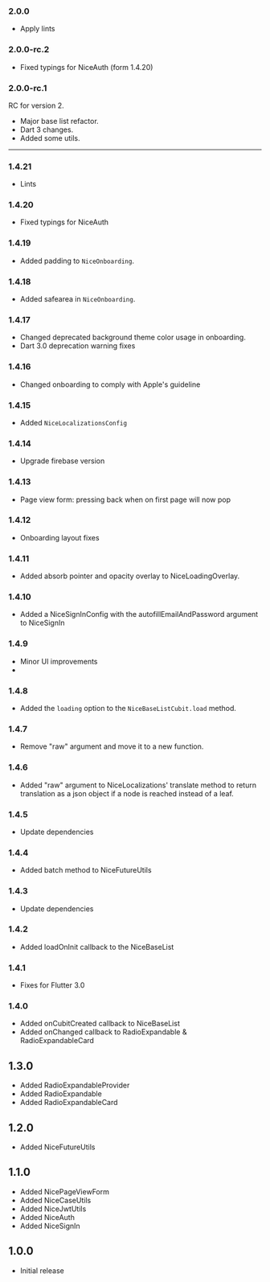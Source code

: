 ### 2.0.0

* Apply lints

### 2.0.0-rc.2

* Fixed typings for NiceAuth (form 1.4.20)

### 2.0.0-rc.1

RC for version 2.

* Major base list refactor.
* Dart 3 changes.
* Added some utils.

---

### 1.4.21

* Lints

### 1.4.20

* Fixed typings for NiceAuth

### 1.4.19

* Added padding to `NiceOnboarding`.

### 1.4.18

* Added safearea in `NiceOnboarding`.

### 1.4.17

* Changed deprecated background theme color usage in onboarding.
* Dart 3.0 deprecation warning fixes

### 1.4.16

* Changed onboarding to comply with Apple's guideline

### 1.4.15

* Added `NiceLocalizationsConfig`

### 1.4.14

* Upgrade firebase version

### 1.4.13

* Page view form: pressing back when on first page will now pop

### 1.4.12

* Onboarding layout fixes

### 1.4.11

* Added absorb pointer and opacity overlay to NiceLoadingOverlay.

### 1.4.10

* Added a NiceSignInConfig with the autofillEmailAndPassword argument to NiceSignIn

### 1.4.9

* Minor UI improvements
*

### 1.4.8

* Added the `loading` option to the `NiceBaseListCubit.load` method.

### 1.4.7

* Remove "raw" argument and move it to a new function.

### 1.4.6

* Added "raw" argument to NiceLocalizations' translate method to return translation as a json object
  if a node is reached instead of a leaf.

### 1.4.5

* Update dependencies

### 1.4.4

* Added batch method to NiceFutureUtils

### 1.4.3

* Update dependencies

### 1.4.2

* Added loadOnInit callback to the NiceBaseList

### 1.4.1

* Fixes for Flutter 3.0

### 1.4.0

* Added onCubitCreated callback to NiceBaseList
* Added onChanged callback to RadioExpandable & RadioExpandableCard

## 1.3.0

* Added RadioExpandableProvider
* Added RadioExpandable
* Added RadioExpandableCard

## 1.2.0

* Added NiceFutureUtils

## 1.1.0

* Added NicePageViewForm
* Added NiceCaseUtils
* Added NiceJwtUtils
* Added NiceAuth
* Added NiceSignIn

## 1.0.0

* Initial release
